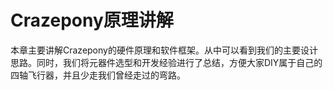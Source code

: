 # Crazepony原理讲解

本章主要讲解Crazepony的硬件原理和软件框架。从中可以看到我们的主要设计思路。同时，我们将元器件选型和开发经验进行了总结，方便大家DIY属于自己的四轴飞行器，并且少走我们曾经走过的弯路。


